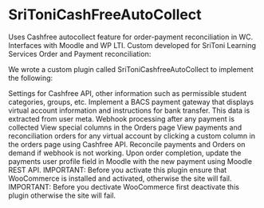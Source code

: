 # SriToniCashFreeAutoCollect
Uses Cashfree autocollect feature for order-payment reconciliation in WC. Interfaces with Moodle and WP LTI. Custom developed for SriToni Learning Services
Order and Payment reconciliation:

We wrote a custom plugin called SriToniCashfreeAutoCollect to implement the following:

Settings for Cashfree API, other information such as permissible student categories, groups, etc.
Implement a BACS payment gateway that displays virtual account information and instructions for bank transfer. This data is extracted from user meta.
Webhook processing after any payment is collected
View special columns in the Orders page
View payments and reconciliation orders for any virtual account by clicking a custom column in the orders page using Cashfree API.
Reconcile payments and Orders on demand if webhook is not working.
Upon order completion, update the payments user profile field in Moodle with the new payment using Moodle REST API.
IMPORTANT: Before you activate this plugin ensure that WooCommerce is installed and activated, otherwise the site will fail.
IMPORTANT: Before you dectivate WooCommerce first deactivate this plugin otherwise the site will fail.
